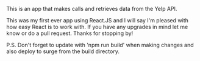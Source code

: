 This is an app that makes calls and retrieves data from the Yelp API.

This was my first ever app using React.JS and I will say I'm pleased with how easy React is to work with. If you have any upgrades in mind let me know or do a pull request.  Thanks for stopping by!

P.S. Don't forget to update with 'npm run build' when making changes and also deploy to surge from the build directory. 
